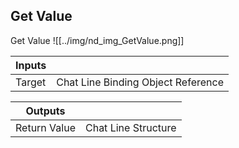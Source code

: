 ## Get Value
Get Value
![[../img/nd_img_GetValue.png]]

|Inputs||
|--|--|
| Target | Chat Line Binding Object Reference |

|Outputs||
|--|--|
| Return Value | Chat Line Structure |
